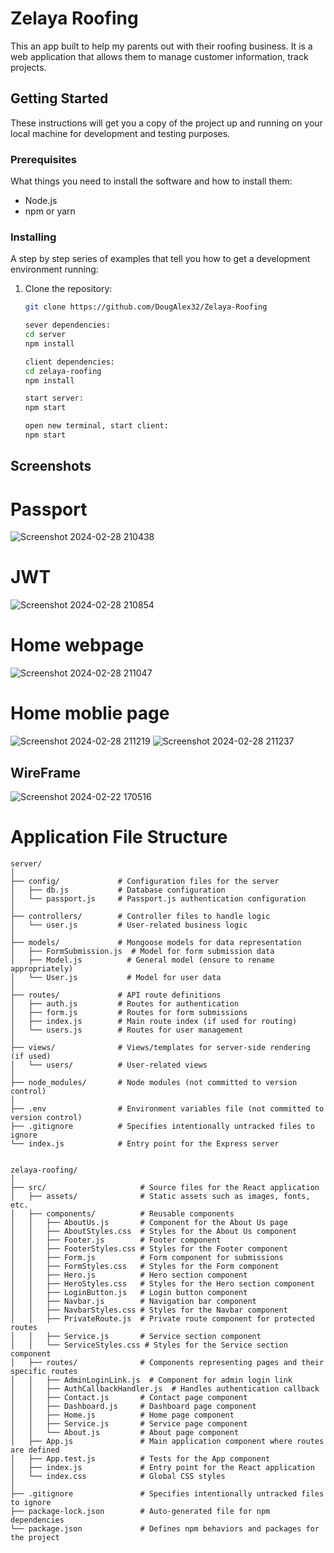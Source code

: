 # Zelaya Roofing
This an app built to help my parents out with their roofing business. It is a web application that allows them to manage customer information, track projects. 

## Getting Started

These instructions will get you a copy of the project up and running on your local machine for development and testing purposes.

### Prerequisites

What things you need to install the software and how to install them:

- Node.js
- npm or yarn

### Installing

A step by step series of examples that tell you how to get a development environment running:

1. Clone the repository:
   ```bash
   git clone https://github.com/DougAlex32/Zelaya-Roofing

   sever dependencies:
   cd server
   npm install

   client dependencies:
   cd zelaya-roofing
   npm install

   start server:
   npm start

   open new terminal, start client:
   npm start

## Screenshots 

# Passport
![Screenshot 2024-02-28 210438](https://github.com/DougAlex32/Zelaya-Roofing/assets/142261380/379bffd2-d3e8-43a0-bfee-c6c8badff193)

# JWT
![Screenshot 2024-02-28 210854](https://github.com/DougAlex32/Zelaya-Roofing/assets/142261380/d457f239-21b3-4305-b4cc-0edf6349d2e8)

# Home webpage
![Screenshot 2024-02-28 211047](https://github.com/DougAlex32/Zelaya-Roofing/assets/142261380/2dc1a2ef-9dde-4da8-9395-5a04951d7931)

# Home moblie page
![Screenshot 2024-02-28 211219](https://github.com/DougAlex32/Zelaya-Roofing/assets/142261380/aafb8f33-cd8b-49cd-8fa1-888b9d541ed0)
![Screenshot 2024-02-28 211237](https://github.com/DougAlex32/Zelaya-Roofing/assets/142261380/4ede6f44-f85e-4932-8913-9c5096cbc6c2)

## WireFrame
![Screenshot 2024-02-22 170516](https://github.com/DougAlex32/Zelaya-Roofing/assets/142261380/33f89230-a9f4-447c-8ec5-b1e012761072)

# Application File Structure

```plaintext
server/
│
├── config/             # Configuration files for the server
│   ├── db.js           # Database configuration
│   └── passport.js     # Passport.js authentication configuration
│
├── controllers/        # Controller files to handle logic
│   └── user.js         # User-related business logic
│
├── models/             # Mongoose models for data representation
│   ├── FormSubmission.js  # Model for form submission data
│   ├── Model.js          # General model (ensure to rename appropriately)
│   └── User.js           # Model for user data
│
├── routes/             # API route definitions
│   ├── auth.js         # Routes for authentication
│   ├── form.js         # Routes for form submissions
│   ├── index.js        # Main route index (if used for routing)
│   └── users.js        # Routes for user management
│
├── views/              # Views/templates for server-side rendering (if used)
│   └── users/          # User-related views
│
├── node_modules/       # Node modules (not committed to version control)
│
├── .env                # Environment variables file (not committed to version control)
├── .gitignore          # Specifies intentionally untracked files to ignore
└── index.js            # Entry point for the Express server


zelaya-roofing/
│
├── src/                     # Source files for the React application
│   ├── assets/              # Static assets such as images, fonts, etc.
│   ├── components/          # Reusable components
│   │   ├── AboutUs.js       # Component for the About Us page
│   │   ├── AboutStyles.css  # Styles for the About Us component
│   │   ├── Footer.js        # Footer component
│   │   ├── FooterStyles.css # Styles for the Footer component
│   │   ├── Form.js          # Form component for submissions
│   │   ├── FormStyles.css   # Styles for the Form component
│   │   ├── Hero.js          # Hero section component
│   │   ├── HeroStyles.css   # Styles for the Hero section component
│   │   ├── LoginButton.js   # Login button component
│   │   ├── Navbar.js        # Navigation bar component
│   │   ├── NavbarStyles.css # Styles for the Navbar component
│   │   ├── PrivateRoute.js  # Private route component for protected routes
│   │   ├── Service.js       # Service section component
│   │   └── ServiceStyles.css # Styles for the Service section component
│   ├── routes/              # Components representing pages and their specific routes
│   │   ├── AdminLoginLink.js  # Component for admin login link
│   │   ├── AuthCallbackHandler.js  # Handles authentication callback
│   │   ├── Contact.js       # Contact page component
│   │   ├── Dashboard.js     # Dashboard page component
│   │   ├── Home.js          # Home page component
│   │   ├── Service.js       # Service page component
│   │   └── About.js         # About page component
│   ├── App.js               # Main application component where routes are defined
│   ├── App.test.js          # Tests for the App component
│   ├── index.js             # Entry point for the React application
│   └── index.css            # Global CSS styles
│
├── .gitignore               # Specifies intentionally untracked files to ignore
├── package-lock.json        # Auto-generated file for npm dependencies
└── package.json             # Defines npm behaviors and packages for the project





